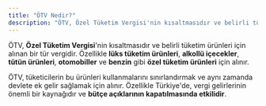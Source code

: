 ```yaml
---
title: "ÖTV Nedir?"
description: "ÖTV, Özel Tüketim Vergisi'nin kısaltmasıdır ve belirli tüketim ürünleri için alınan bir tür vergidir"
---
```


ÖTV, **Özel Tüketim Vergisi**'nin kısaltmasıdır ve belirli tüketim ürünleri için alınan bir tür vergidir. Özellikle **lüks tüketim ürünleri**, **alkollü içecekler**, **tütün ürünleri**, **otomobiller** ve **benzin** gibi **özel tüketim ürünleri** için alınır.

ÖTV, tüketicilerin bu ürünleri kullanmalarını sınırlandırmak ve aynı zamanda devlete ek gelir sağlamak için alınır. Özellikle Türkiye'de, vergi gelirlerinin önemli bir kaynağıdır ve **bütçe açıklarının kapatılmasında etkilidir**.

